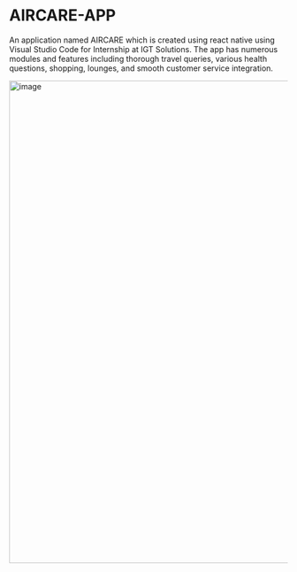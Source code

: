 # AIRCARE-APP
An application named AIRCARE which is created using react native using Visual Studio Code for Internship at IGT Solutions.
The app has numerous modules and features including thorough travel queries, various health questions, shopping, lounges, and smooth customer service integration.

<img width="872" alt="image" src="https://github.com/Khushibhatnagar/AIRCARE-APP/assets/74890882/90ca6f3a-5f3a-424f-89d6-09644fc3536a">
